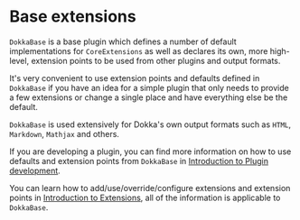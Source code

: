 # Base extensions

`DokkaBase` is a base plugin which defines a number of default implementations for `CoreExtensions` as well as declares
its own, more high-level, extension points to be used from other plugins and output formats.

It's very convenient to use extension points and defaults defined in `DokkaBase` if you have an idea for a simple
plugin that only needs to provide a few extensions or change a single place and have everything else be the default.

`DokkaBase` is used extensively for Dokka's own output formats such as `HTML`, `Markdown`, `Mathjax` and others.

If you are developing a plugin, you can find more information on how to use defaults and extension points from 
`DokkaBase` in [Introduction to Plugin development](../../plugin-development/introduction.md). 

You can learn how to add/use/override/configure extensions and extension points in
[Introduction to Extensions](introduction.md), all of the information is applicable to `DokkaBase`.
